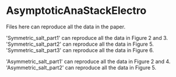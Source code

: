 # AsymptoticAnaStackElectro


Files here can reproduce all the data in the paper.

'Symmetric_salt_part1' can reproduce all the data in Figure 2 and 3.
'Symmetric_salt_part2' can reproduce all the data in Figure 5.
'Symmetric_salt_part3' can reproduce all the data in Figure 6.

'Asymmetric_salt_part1' can reproduce all the data in Figure 2 and 4.
'Asymmetric_salt_part2' can reproduce all the data in Figure 5.
